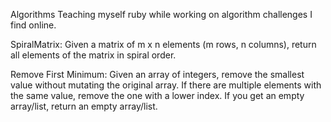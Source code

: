 Algorithms
Teaching myself ruby while working on algorithm challenges I find online.

SpiralMatrix:
Given a matrix of m x n elements (m rows, n columns), return all elements of the matrix in spiral order.

Remove First Minimum:
Given an array of integers, remove the smallest value without mutating the original array. If there are multiple elements with the same value, remove the one with a lower index. If you get an empty array/list, return an empty array/list.

